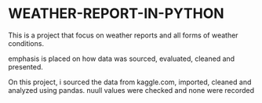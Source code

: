 # WEATHER-REPORT-IN-PYTHON
This is a project that focus on weather reports and all forms of weather conditions. 

emphasis is placed on how data was sourced, evaluated, cleaned and presented.

On this project, i sourced the data from kaggle.com, imported, cleaned and analyzed using pandas. nuull values were checked and none were recorded 

